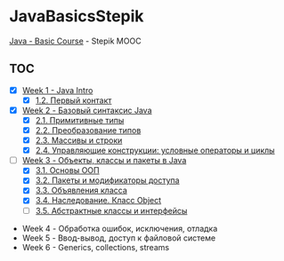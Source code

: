 # JavaBasicsStepik

[Java - Basic Course][1] - Stepik MOOC

## TOC

- [x] [Week 1 - Java Intro](notes/WEEK1.md)
  - [x] [1.2. Первый контакт](notes/WEEK1.md#12-Первый-контакт)
- [x] [Week 2 - Базовый синтаксис Java](notes/WEEK2.md)
  - [x] [2.1. Примитивные типы](notes/WEEK2.md#21-Примитивные-типы)
  - [x] [2.2. Преобразование типов](notes/WEEK2.md#22-Преобразование-типов)
  - [x] [2.3. Массивы и строки](notes/WEEK2.md#23-Массивы-и-строки)
  - [x] [2.4. Управляющие конструкции: условные операторы и циклы](notes/WEEK2.md#Управляющие-конструкции-условные-операторы-и-циклы)
- [ ] [Week 3 - Объекты, классы и пакеты в Java](notes/WEEK3.md)
  - [x] [3.1. Основы ООП](notes/WEEK3.md#31-Основы-ООП)
  - [x] [3.2. Пакеты и модификаторы доступа](notes/WEEK3.md#32-Пакеты-и-модификаторы-доступа)
  - [x] [3.3. Объявления класса](notes/WEEK3.md#33-Объявления-класса)
  - [x] [3.4. Наследование. Класс Object](notes/WEEK3.md#34-Наследование-Класс-Object)
  - [ ] [3.5. Абстрактные классы и интерфейсы](notes/WEEK3.md#35-Абстрактные-классы-и-интерфейсы)
- Week 4 - Обработка ошибок, исключения, отладка
- Week 5 - Ввод-вывод, доступ к файловой системе
- Week 6 - Generics, collections, streams

 [1]: https://stepik.org/course/Java-%D0%91%D0%B0%D0%B7%D0%BE%D0%B2%D1%8B%D0%B9-%D0%BA%D1%83%D1%80%D1%81-187
